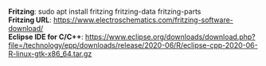 **Fritzing**: sudo apt install fritzing fritzing-data fritzing-parts <br />
**Fritzing URL**: https://www.electroschematics.com/fritzing-software-download/<br />
**Eclipse IDE for C/C++**: https://www.eclipse.org/downloads/download.php?file=/technology/epp/downloads/release/2020-06/R/eclipse-cpp-2020-06-R-linux-gtk-x86_64.tar.gz<br />


